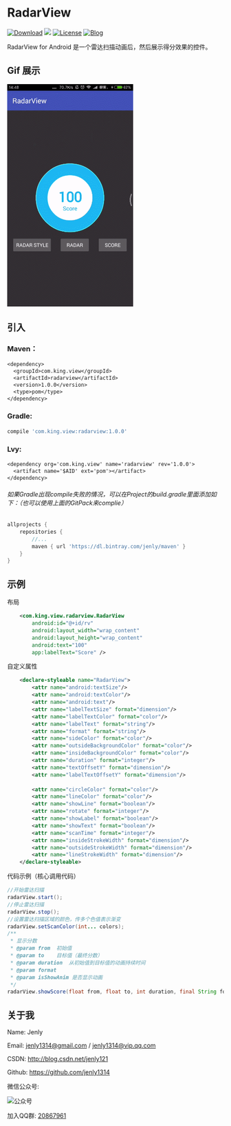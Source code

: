 # RadarView
[![Download](https://img.shields.io/badge/download-App-blue.svg)](https://raw.githubusercontent.com/jenly1314/RadarView/master/app/app-release.apk)
[![](https://jitpack.io/v/jenly1314/RadarView.svg)](https://jitpack.io/#jenly1314/RadarView)
[![License](https://img.shields.io/badge/license-MIT-blue.svg)](https://opensource.org/licenses/mit-license.php)
[![Blog](https://img.shields.io/badge/blog-Jenly-9933CC.svg)](http://blog.csdn.net/jenly121)

RadarView for Android 是一个雷达扫描动画后，然后展示得分效果的控件。

## Gif 展示
![Image](GIF.gif)

## 引入

### Maven：
```maven
<dependency>
  <groupId>com.king.view</groupId>
  <artifactId>radarview</artifactId>
  <version>1.0.0</version>
  <type>pom</type>
</dependency>
```
### Gradle:
```gradle
compile 'com.king.view:radarview:1.0.0'
```
### Lvy:
```lvy
<dependency org='com.king.view' name='radarview' rev='1.0.0'>
  <artifact name='$AID' ext='pom'></artifact>
</dependency>
```

###### 如果Gradle出现compile失败的情况，可以在Project的build.gradle里面添加如下：（也可以使用上面的GitPack来complie）
```gradle
allprojects {
    repositories {
        //...
        maven { url 'https://dl.bintray.com/jenly/maven' }
    }
}
```

## 示例

布局
```Xml
    <com.king.view.radarview.RadarView
        android:id="@+id/rv"
        android:layout_width="wrap_content"
        android:layout_height="wrap_content"
        android:text="100"
        app:labelText="Score" />
```

自定义属性
```Xml
    <declare-styleable name="RadarView">
        <attr name="android:textSize"/>
        <attr name="android:textColor"/>
        <attr name="android:text"/>
        <attr name="labelTextSize" format="dimension"/>
        <attr name="labelTextColor" format="color"/>
        <attr name="labelText" format="string"/>
        <attr name="format" format="string"/>
        <attr name="sideColor" format="color"/>
        <attr name="outsideBackgroundColor" format="color"/>
        <attr name="insideBackgroundColor" format="color"/>
        <attr name="duration" format="integer"/>
        <attr name="textOffsetY" format="dimension"/>
        <attr name="labelTextOffsetY" format="dimension"/>

        <attr name="circleColor" format="color"/>
        <attr name="lineColor" format="color"/>
        <attr name="showLine" format="boolean"/>
        <attr name="rotate" format="integer"/>
        <attr name="showLabel" format="boolean"/>
        <attr name="showText" format="boolean"/>
        <attr name="scanTime" format="integer"/>
        <attr name="insideStrokeWidth" format="dimension"/>
        <attr name="outsideStrokeWidth" format="dimension"/>
        <attr name="lineStrokeWidth" format="dimension"/>
    </declare-styleable>
```

代码示例（核心调用代码）
```Java
//开始雷达扫描
radarView.start();
//停止雷达扫描
radarView.stop();
//设置雷达扫描区域的颜色，传多个色值表示渐变
radarView.setScanColor(int... colors);
/**
 * 显示分数
 * @param from  初始值
 * @param to    目标值（最终分数）
 * @param duration  从初始值到目标值的动画持续时间
 * @param format
 * @param isShowAnim 是否显示动画
 */
radarView.showScore(float from, float to, int duration, final String format,boolean isShowAnim);

```


## 关于我
   Name: Jenly

   Email: jenly1314@gmail.com / jenly1314@vip.qq.com

   CSDN: http://blog.csdn.net/jenly121

   Github: https://github.com/jenly1314

   微信公众号:

   ![公众号](http://olambmg9j.bkt.clouddn.com/jenly666.jpg)
   
   加入QQ群: [20867961](http://shang.qq.com/wpa/qunwpa?idkey=8fcc6a2f88552ea44b1411582c94fd124f7bb3ec227e2a400dbbfaad3dc2f5ad)
   
   
   
